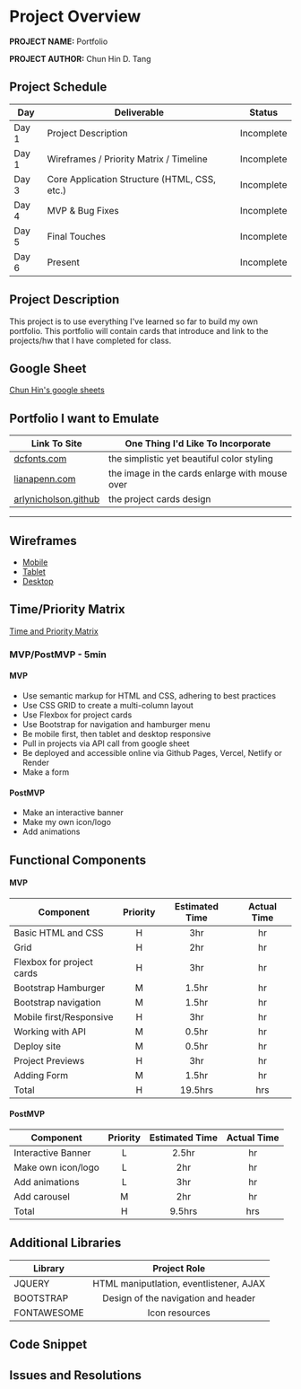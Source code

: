 # Project Overview

**PROJECT NAME:** Portfolio

**PROJECT AUTHOR:** Chun Hin D. Tang

## Project Schedule

<!-- This schedule will be used to keep track of your progress throughout the week and align with our expectations.  

You are **responsible** for scheduling time with your squad to seek approval for each deliverable by the end of the corresponding day, excluding `Saturday` and `Sunday`. -->

|  Day | Deliverable | Status
|---|---| ---|
|Day 1| Project Description | Incomplete
|Day 1| Wireframes / Priority Matrix / Timeline | Incomplete
|Day 3| Core Application Structure (HTML, CSS, etc.) | Incomplete
|Day 4| MVP & Bug Fixes | Incomplete
|Day 5| Final Touches | Incomplete
|Day 6| Present | Incomplete


## Project Description

This project is to use everything I've learned so far to build my own portfolio.  This portfolio will contain cards that introduce and link to the projects/hw that I have completed for class.

## Google Sheet

[Chun Hin's google sheets](https://docs.google.com/spreadsheets/d/1gG9ADNvPO4dN1fL4r-pTxV-QYtfJ_8SZyhzLTCyNzq8/edit#gid=0)

## Portfolio I want to Emulate

<!-- Search and compare at least 3 profile web sites.  Record your findings in the table below and include some aspect of the site that you would like to incorporate into your own site. -->

Link To Site  | One Thing I'd Like To Incorporate | 
| ------------- | ------------- |
| [dcfonts.com](https://www.dcfonts.com/)| the simplistic yet beautiful color styling
|[lianapenn.com](https://www.lianapenn.com/) | the image in the cards enlarge with mouse over |
| [arlynicholson.github](https://carlynicholson.github.io/portfolio/) |  the project cards design
---

## Wireframes

<!-- Upload images of wireframe to cloudinary and add the link here with a description of the specific wireframe. Do not include the actual image and have it render on the page.   -->

- [Mobile](https://photos.app.goo.gl/qfJtrECupTCufYvbA)
- [Tablet](https://photos.app.goo.gl/pps3SFvhqTjvRVGz8)
- [Desktop](https://photos.app.goo.gl/QovRKePY5RiygNuHA)

<!-- Wireframing Resources:

- [Mockflow](https://mockflow.com/app/#Wireframe)
- [Figma](https://www.figma.com/) -->


## Time/Priority Matrix 

[Time and Priority Matrix](https://www.figma.com/proto/sFzFUC7FSsw6pgywgKfN8P/Time-Priority-Matrix?node-id=3%3A2&scaling=min-zoom&page-id=0%3A1)

<!-- Include a full list of features that have been prioritized based on the `Time and Priority` Matix.  This involves drawing a square.  In the middle of the square, on the x axis draw a line.  The most left part of the line should start with 0hrs and the end of the line should include 3hrs.  This line will be used to estimate how much time any one feature will take to complete.  -->

<!-- Now draw a vertical line on the y axis.  The top of this line should have `High` and the bottom `Low`.  This line will be used to assign a priority to to each feature you wish to include in the project.   -->

<!-- Now create a separate list starting with A and assign it one of the features.  Continue to assign each feature a letter.  Once complete add each letter to the matrix assigning based on what your feel it's prioirty is an how long it will take to implement. If any one feature takes longer than 3hrs to complete than break it down into smaller tasks and reassign them a new letter.  -->

<!-- Once complete tally up the time and determine how long the project will take to complete. Now break those features into MVP and PostMVP so you can guarantee you will have a fully functioning project to demo.  -->

### MVP/PostMVP - 5min

<!-- The functionality will then be divided into two separate lists: MPV and PostMVP.  Carefully decided what is placed into your MVP as the client will expect this functionality to be implemented upon project completion.   -->

#### MVP 

- Use semantic markup for HTML and CSS, adhering to best practices
- Use CSS GRID to create a multi-column layout
- Use Flexbox for project cards
- Use Bootstrap for navigation and hamburger menu
- Be mobile first, then tablet and desktop responsive
- Pull in projects via API call from google sheet
- Be deployed and accessible online via Github Pages, Vercel, Netlify or Render
- Make a form

#### PostMVP 

- Make an interactive banner
- Make my own icon/logo
- Add animations

## Functional Components

<!-- Based on the initial logic defined in the previous sections try and breakdown the logic further into functional components, and by that we mean functions.  Try and capture what logic would need to be defined if the game was broken down into the following categories.

Time frames are also key in the development cycle.  You have limited time to code all phases of the game.  Your estimates can then be used to evalute game possibilities based on time needed and the actual time you have before game must be submitted. It's always best to pad the time by a few hours so that you account for the unknown so add and additional hour or two to each component to play it safe. -->

#### MVP
| Component | Priority | Estimated Time | Actual Time |
| --- | :---: |  :---: | :---: | 
| Basic HTML and CSS | H | 3hr | hr |
| Grid | H | 2hr | hr |
| Flexbox for project cards| H | 3hr | hr |  
| Bootstrap Hamburger | M | 1.5hr | hr
| Bootstrap navigation  | M | 1.5hr|  hr | 
| Mobile first/Responsive| H | 3hr | hr|
| Working with API | M | 0.5hr |  hr | 
| Deploy site | M | 0.5hr | hr |
| Project Previews | H | 3hr | hr |
| Adding Form | M | 1.5hr |  hr |
| Total | H | 19.5hrs| hrs |

#### PostMVP
| Component | Priority | Estimated Time | Actual Time |
| --- | :---: |  :---: | :---: | 
| Interactive Banner | L | 2.5hr | hr |
| Make own icon/logo | L | 2hr | hr |
| Add animations | L | 3hr | hr |
| Add carousel | M | 2hr | hr |
| Total | H | 9.5hrs| hrs |

## Additional Libraries
 <!-- Use this section to list all supporting libraries and their role in the project.  -->

| Library | Project Role |
| --- | :---:|
| JQUERY | HTML maniputlation, eventlistener, AJAX |
| BOOTSTRAP | Design of the navigation and header |
| FONTAWESOME | Icon resources |

## Code Snippet

<!-- Use this section to include a brief code snippet of functionality that you are proud of an a brief description  

```
function reverse(string) {
	// here is the code to reverse a string of text
}
``` -->

## Issues and Resolutions
 <!-- Use this section to list of all major issues encountered and their resolution. -->

<!-- #### SAMPLE..... -->
<!-- **ERROR**: 
app.js:34 Uncaught SyntaxError: Unexpected identifier                                
**RESOLUTION**: 
Missing comma after first object in sources {} object -->
